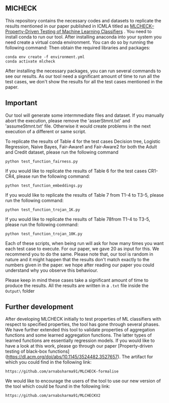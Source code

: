 ## MlCHECK
This repository contains the necessary codes and datasets to replicate the results mentioned in our paper published in ICMLA titled as [MLCHECK– Property-Driven Testing of Machine Learning Classifiers](https://ieeexplore.ieee.org/document/9680205) . You need to install conda to run our tool. After installing anaconda into your system you need create a virtual conda environment. You can do so by running the following command: Then obtain the required libraries and packages:
```
conda env create -f environment.yml
conda activate mlcheck
```
After installing the necessary packages, you can run several commands to see our results. As our tool need a significant amount of time to run all the test cases, we don't show the results for all the test cases mentioned in the paper.

## Important
Our tool will generate some intermmediate files and dataset. If you manually abort the execution, please remove the 'asserStmnt.txt' and 'assumeStmnt.txt' file. Otherwise it would create problems in the next execution of a different or same script.

To replicate the results of Table 4 for the test cases Decision tree, Logistic Regression, Naive Bayes, Fair-Aware1 and Fair-Aware2 for both the Adult and Credit dataset, please run the following command
```
python test_function_fairness.py 
```
If you would like to replicate the results of Table 6 for the test cases CR1-CR4, please run the following command:
```
python test_function_embeddings.py 
```
If you would like to replicate the results of Table 7 from T1-4 to T3-5, please run the following command:
```
python test_function_trojan_1K.py 
```
If you would like to replicate the results of Table 78from T1-4 to T3-5, please run the following command:
```
python test_function_trojan_10K.py 
```
Each of these scripts, when being run will ask for how many times you want each test case to execute. For our paper, we gave 20 as input for this. We recommend you to do the same. Please note that, our tool is random in nature and it might happen that the results don't match exactly to the numbers given in the paper. we hope after reading our paper you could understand why you observe this behaviour.

Please keep in mind these cases take a significant amount of time to produce the results. All the results are written in a ```.txt``` file inside the ```Output\``` folder

## Further development
After developing MLCHECK initially to test properties of ML classifiers with respect to specified properties, the tool has gone through several phases. We have further extended this tool to validate properties of aggregation functions and some learned aggregation functions. The latter types of learned functions are essentially regression models. If you would like to have a look at this work, please go through our paper [Property-driven testing of black-box functions] (https://dl.acm.org/doi/abs/10.1145/3524482.3527657). The artifact for which you could find in the following link:
```
https://github.com/arnabsharma91/MLCHECK-formalise
```
We would like to encourage the users of the tool to use our new version of the tool which could be found in the following link:
```
https://github.com/arnabsharma91/MLCHECKV2
```
